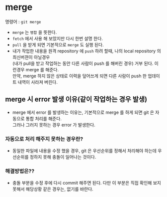 # merge
명령어 : `git merge` 
- `merge` 는 `병합` 을 뜻한다.  
- `fetch` 에서 사용 해 보았지만 다시 한번 설명 한다.  
- `pull` 을 받게 되면 기본적으로 `merge` 도 실행 된다.  
- 내가 작업한 내용을 원격 repository 에 `push` 하려 할때, 나의 local repository 의 최신버젼이 아닐경우  
  (내가 pull을 받고 작업하는 동안 다른 사람이 push 를 해버린 경우) 거부 된다. 이런경우 merge 를 해준다.  
  만약, merge 하지 않은 상태로 이력을 덮어쓰게 되면 다른 사람이 push 한 업데이트 내역이 사라져 버린다.

## merge 시 error 발생 이유(같이 작업하는 경우 발생)
- merge 에서 error 를 발생하는 이유는, 기본적으로 merge 를 하게 되면 git 은 자동으로 통합 처리를 해준다.   
  그러나 그러지 못하는 경우 error 가 발생한다.  
### 자동으로 처리 해주지 못하는 경우란?
- 동일한 파일에 내용을 수정 했을 경우, git 은 우선순위를 정해서 처리해야 하는데 우선순위를 정하지 못해 충돌이 일어나는 것이다.

### 해결방법은??
- 충돌 부분을 수정 후에 다시 commit 해주면 된다. 다만 이 부분은 직접 확인해 보지 못해서 해당상황 같은 경우는, 없기를 바란다.
